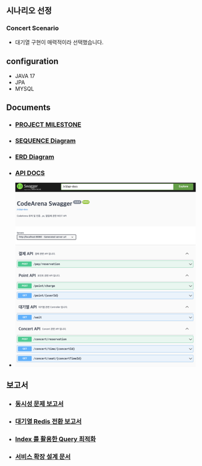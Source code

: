 
## 시나리오 선정
### Concert Scenario
* 대기열 구현이 매력적이라 선택했습니다.

## configuration

* JAVA 17
* JPA
* MYSQL

## Documents

* ### [PROJECT MILESTONE](https://github.com/users/CureLatte/projects/4/views/1?sortedBy%5Bdirection%5D=asc&sortedBy%5BcolumnId%5D=Milestone)
* ### [SEQUENCE Diagram](docs/sequence.md)
* ### [ERD Diagram](docs/ERD.md)
* ### [API DOCS](docs/API.md)
* ![img.png](docs/swagger.png)


## 보고서
* ### [동시성 문제 보고서](docs/concurrencyReport.md)
* ### [대기열 Redis 전환 보고서](docs/convertRedisReport)
* ### [Index 를 활용한 Query 최적화](docs/DBIndex.md)
* ### [서비스 확장 설계 문서](docs/extendService.md)
